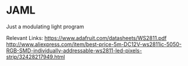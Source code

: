 # JAML
Just a modulating light program

Relevant Links:
https://www.adafruit.com/datasheets/WS2811.pdf
http://www.aliexpress.com/item/best-price-5m-DC12V-ws2811ic-5050-RGB-SMD-individually-addressable-ws2811-led-pixels-strip/32428217949.html


